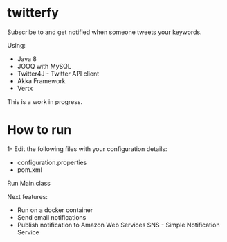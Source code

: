 # twitterfy
Subscribe to and get notified when someone tweets your keywords.

Using:
 - Java 8
 - JOOQ with MySQL
 - Twitter4J - Twitter API client
 - Akka Framework
 - Vertx

This is a work in progress.

# How to run
1- Edit the following files with your configuration details:
  - configuration.properties
  - pom.xml

Run Main.class

Next features:
  - Run on a docker container
  - Send email notifications
  - Publish notification to Amazon Web Services SNS - Simple Notification Service
